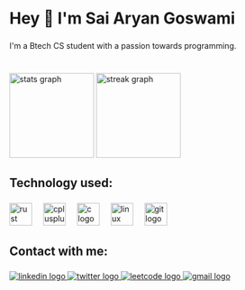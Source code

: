 <h1 align="left">Hey 👋 I'm Sai Aryan Goswami</h1>

###

<p align="left">I'm a Btech CS student with a passion towards programming.</p>

###

<br clear="both">

<div align="left">
  <img src="https://github-readme-stats.vercel.app/api?username=SaiAryan1784&hide_title=false&hide_rank=false&show_icons=true&include_all_commits=true&count_private=true&disable_animations=false&theme=dracula&locale=en&hide_border=false" height="150" alt="stats graph"  />
  <img src="https://streak-stats.demolab.com?user=IshanGrover2004&locale=en&mode=daily&theme=dracula&hide_border=false&border_radius=5&order=3" height="150" alt="streak graph"  />
</div>

###

<h2 align="left">Technology used:</h2>

###

<div align="left">
  <img src="https://skillicons.dev/icons?i=rust" height="40" alt="rust logo"  />
  <img width="12" />
  <img src="https://cdn.simpleicons.org/c++/00599C" height="40" alt="cplusplus logo"  />
  <img width="12" />
  <img src="https://cdn.jsdelivr.net/gh/devicons/devicon/icons/c/c-original.svg" height="40" alt="c logo"  />
  <img width="12" />
  <img src="https://cdn.jsdelivr.net/gh/devicons/devicon/icons/linux/linux-original.svg" height="40" alt="linux logo"  />
  <img width="12" />
  <img src="https://cdn.jsdelivr.net/gh/devicons/devicon/icons/git/git-original.svg" height="40" alt="git logo"  />
</div>

###

<h2 align="left">Contact with me:</h2>

###

<div align="left">
  <a href="https://www.linkedin.com/in/saiaryangoswami/" target="_blank">
    <img src="https://img.shields.io/static/v1?message=LinkedIn&logo=linkedin&label=&color=0077B5&logoColor=white&labelColor=&style=for-the-badge" height="" alt="linkedin logo"  />
  </a>
  <a href="https://twitter.com/NUCLEAR1784" target="_blank">
    <img src="https://img.shields.io/static/v1?message=Twitter&logo=twitter&label=&color=1DA1F2&logoColor=white&labelColor=&style=for-the-badge" height="" alt="twitter logo"  />
  </a>
  <a href="https://leetcode.com/Nuclear_1784/" target="_blank">
    <img src="https://img.shields.io/static/v1?message=Leetcode&logo=leetcode&label=&color=2EC866&logoColor=white&labelColor=&style=for-the-badge" height="" alt="leetcode logo"  />
  </a>
  <a href="saiaryan.goswami1784@gmail.com" target="_blank">
    <img src="https://img.shields.io/static/v1?message=Gmail&logo=gmail&label=&color=D14836&logoColor=white&labelColor=&style=for-the-badge" height="" alt="gmail logo"  />
  </a>
</div>

###
